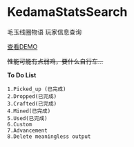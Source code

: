 # KedamaStatsSearch
毛玉线圈物语 玩家信息查询

[查看DEMO](https://labs.blingwang.cn/kedama)

~~性能可能有点弱鸡，要什么自行车...~~

**To Do List**
```
1.Picked_up (已完成)
2.Dropped(已完成)
3.Crafted(已完成)
4.Mined(已完成)
5.Used(已完成)
6.Custom
7.Advancement
8.Delete meaningless output
```
